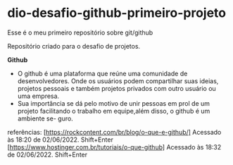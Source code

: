 # dio-desafio-github-primeiro-projeto
Esse é o meu primeiro repositório sobre git/github

Repositório criado para o desafio de projetos.

**Github**
 - O github é uma plataforma que reúne uma comunidade de desenvolvedores. Onde os usuários podem
compartilhar suas ideias, projetos pessoais e também projetos privados
com outro usuário ou uma empresa.
 - Sua importância se dá pelo motivo de unir pessoas em prol de um projeto
facilitando o trabalho em equipe,além disso, o github é um ambiente se-
guro.


referências:
[https://rockcontent.com/br/blog/o-que-e-github/] Acessado às 18:20 de 02/06/2022. Shift+Enter
[https://www.hostinger.com.br/tutoriais/o-que-github] Acessado às 18:32 de 02/06/2022. Shift+Enter
